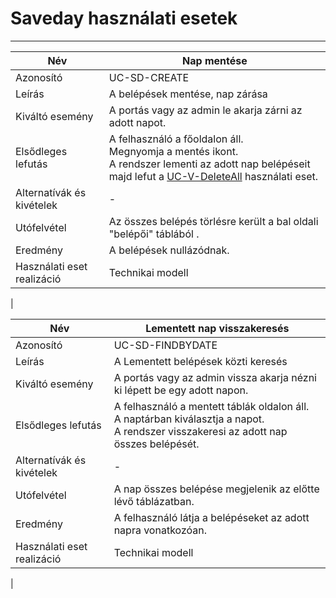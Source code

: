 # Saveday használati esetek

---

| Név                        | Nap mentése                                                                                                                                                                    |
|----------------------------|--------------------------------------------------------------------------------------------------------------------------------------------------------------------------------|
| Azonosító                  | UC-SD-CREATE                                                                                                                                                                   |
| Leírás                     | A belépések mentése, nap zárása                                                                                                                                                |
| Kiváltó esemény            | A portás vagy az admin le akarja zárni az adott napot.                                                                                                                         |
| Elsődleges lefutás         | A felhasználó a főoldalon áll.<br/> Megnyomja a mentés ikont.<br/>A rendszer lementi az adott nap belépéseit majd lefut a [UC-V-DeleteAll](visit_usecases.md) használati eset. | 
| Alternatívák és kivételek  | -                                                                                                                                                                              | 
| Utófelvétel                | Az összes belépés törlésre került a bal oldali "belépői" táblából .                                                                                                            | 
| Eredmény                   | A belépések nullázódnak.                                                                                                                                                       | 
| Használati eset realizáció | Technikai modell                                                                                                                                                               | 
|

| Név                        | Lementett nap visszakeresés                                                                                                                  |
|----------------------------|----------------------------------------------------------------------------------------------------------------------------------------------|
| Azonosító                  | UC-SD-FINDBYDATE                                                                                                                             |
| Leírás                     | A Lementett belépések közti keresés                                                                                                          |
| Kiváltó esemény            | A portás vagy az admin vissza akarja nézni ki lépett be egy adott napon.                                                                     |
| Elsődleges lefutás         | A felhasználó a mentett táblák oldalon áll.<br/> A naptárban kiválasztja a napot.<br/>A rendszer visszakeresi az adott nap összes belépését. | 
| Alternatívák és kivételek  | -                                                                                                                                            | 
| Utófelvétel                | A nap összes belépése megjelenik az előtte lévő táblázatban.                                                                                 | 
| Eredmény                   | A felhasználó látja a belépéseket az adott napra vonatkozóan.                                                                                | 
| Használati eset realizáció | Technikai modell                                                                                                                             | 
|